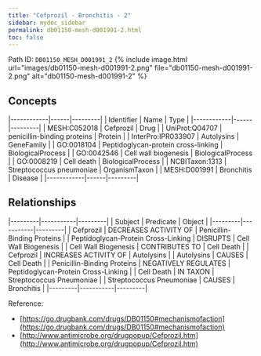 ```yaml
---
title: "Cefprozil - Bronchitis - 2"
sidebar: mydoc_sidebar
permalink: db01150-mesh-d001991-2.html
toc: false 
---
```



Path ID: `DB01150_MESH_D001991_2`
{% include image.html url="images/db01150-mesh-d001991-2.png" file="db01150-mesh-d001991-2.png" alt="db01150-mesh-d001991-2" %}

## Concepts

|------------|------|---------|
| Identifier | Name | Type    |
|------------|------|---------|
| MESH:C052018 | Cefprozil | Drug |
| UniProt:Q04707 | penicillin-binding proteins | Protein |
| InterPro:IPR033907 | Autolysins | GeneFamily |
| GO:0018104 | Peptidoglycan-protein cross-linking | BiologicalProcess |
| GO:0042546 | Cell wall biogenesis | BiologicalProcess |
| GO:0008219 | Cell death | BiologicalProcess |
| NCBITaxon:1313 | Streptococcus pneumoniae | OrganismTaxon |
| MESH:D001991 | Bronchitis | Disease |
|------------|------|---------|

## Relationships

|---------|-----------|---------|
| Subject | Predicate | Object  |
|---------|-----------|---------|
| Cefprozil | DECREASES ACTIVITY OF | Penicillin-Binding Proteins |
| Peptidoglycan-Protein Cross-Linking | DISRUPTS | Cell Wall Biogenesis |
| Cell Wall Biogenesis | CONTRIBUTES TO | Cell Death |
| Cefprozil | INCREASES ACTIVITY OF | Autolysins |
| Autolysins | CAUSES | Cell Death |
| Penicillin-Binding Proteins | NEGATIVELY REGULATES | Peptidoglycan-Protein Cross-Linking |
| Cell Death | IN TAXON | Streptococcus Pneumoniae |
| Streptococcus Pneumoniae | CAUSES | Bronchitis |
|---------|-----------|---------|

Reference: 
  - [https://go.drugbank.com/drugs/DB01150#mechanismofaction](https://go.drugbank.com/drugs/DB01150#mechanismofaction)
  - [http://www.antimicrobe.org/drugpopup/Cefprozil.htm](http://www.antimicrobe.org/drugpopup/Cefprozil.htm)
